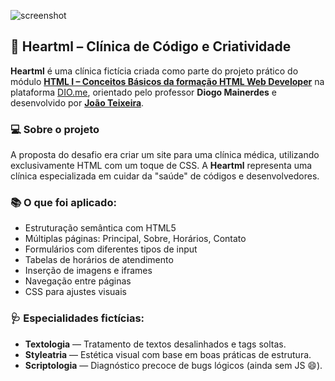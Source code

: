 ![screenshot](https://github.com/user-attachments/assets/ce14579e-6d00-4a14-8663-75b6aae3075c)

## 💚 Heartml – Clínica de Código e Criatividade

**Heartml** é uma clínica fictícia criada como parte do projeto prático do módulo **[HTML I – Conceitos Básicos da formação HTML Web Developer](https://github.com/digitalinnovationone/trilha-html-modulo-2)** na plataforma [DIO.me](https://dio.me), orientado pelo professor **Diogo Mainerdes** e desenvolvido por **[João Teixeira](https://github.com/joaocvteixeira)**.

### 💻 Sobre o projeto
A proposta do desafio era criar um site para uma clínica médica, utilizando exclusivamente HTML com um toque de CSS. A **Heartml** representa uma clínica especializada em cuidar da "saúde" de códigos e desenvolvedores.

### 📚 O que foi aplicado:
- Estruturação semântica com HTML5
- Múltiplas páginas: Principal, Sobre, Horários, Contato
- Formulários com diferentes tipos de input
- Tabelas de horários de atendimento
- Inserção de imagens e iframes
- Navegação entre páginas
- CSS para ajustes visuais

### 🩺 Especialidades fictícias:
- **Textologia** — Tratamento de textos desalinhados e tags soltas.
- **Styleatria** — Estética visual com base em boas práticas de estrutura.
- **Scriptologia** — Diagnóstico precoce de bugs lógicos (ainda sem JS 😄).



